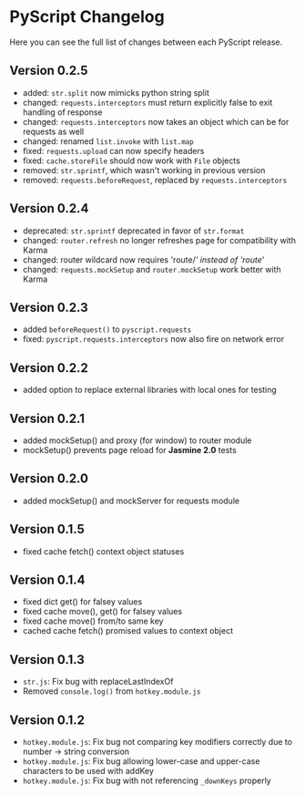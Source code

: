 PyScript Changelog
===============

Here you can see the full list of changes between each PyScript release.

Version 0.2.5
-----------
- added: `str.split` now mimicks python string split
- changed: `requests.interceptors` must return explicitly false to exit handling of response
- changed: `requests.interceptors` now takes an object which can be for requests as well
- changed: renamed `list.invoke` with `list.map`
- fixed: `requests.upload` can now specify headers
- fixed: `cache.storeFile` should now work with `File` objects
- removed: `str.sprintf`, which wasn't working in previous version
- removed: `requests.beforeRequest`, replaced by `requests.interceptors`

Version 0.2.4
-----------
- deprecated: `str.sprintf` deprecated in favor of `str.format`
- changed: `router.refresh` no longer refreshes page for compatibility with Karma
- changed: router wildcard now requires 'route/*' instead of 'route*'
- changed: `requests.mockSetup` and `router.mockSetup` work better with Karma

Version 0.2.3
-----------
- added `beforeRequest()` to `pyscript.requests`
- fixed: `pyscript.requests.interceptors` now also fire on network error

Version 0.2.2
-----------
- added option to replace external libraries with local ones for testing

Version 0.2.1
-----------
- added mockSetup() and proxy (for window) to router module
- mockSetup() prevents page reload for __Jasmine 2.0__ tests

Version 0.2.0
-----------
- added mockSetup() and mockServer for requests module

Version 0.1.5
-----------
- fixed cache fetch() context object statuses

Version 0.1.4
-----------
- fixed dict get() for falsey values
- fixed cache move(), get() for falsey values
- fixed cache move() from/to same key
- cached cache fetch() promised values to context object

Version 0.1.3
-----------
- `str.js`: Fix bug with replaceLastIndexOf
- Removed `console.log()` from `hotkey.module.js`

Version 0.1.2
-----------
- `hotkey.module.js`: Fix bug not comparing key modifiers correctly due to number -> string conversion
- `hotkey.module.js`: Fix bug allowing lower-case and upper-case characters to be used with addKey
- `hotkey.module.js`: Fix bug with not referencing `_downKeys` properly
